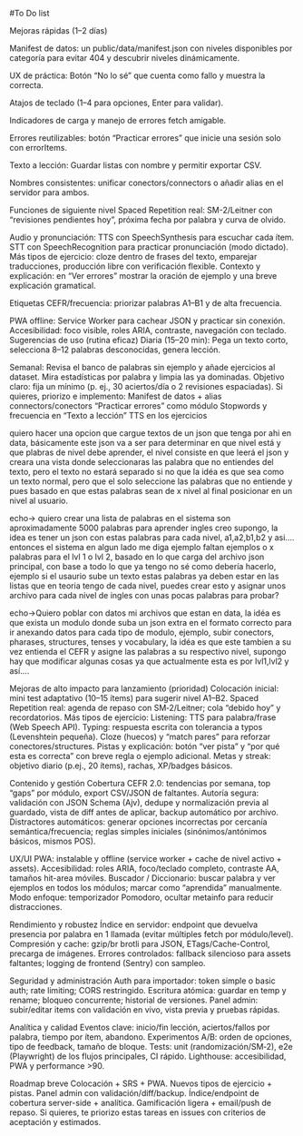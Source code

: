 #To Do list

Mejoras rápidas (1–2 días)

Manifest de datos: un public/data/manifest.json con niveles disponibles por categoría para evitar 404 y descubrir niveles dinámicamente.

UX de práctica:
Botón “No lo sé” que cuenta como fallo y muestra la correcta.

Atajos de teclado (1–4 para opciones, Enter para validar).

Indicadores de carga y manejo de errores fetch amigable.

Errores reutilizables: botón “Practicar errores” que inicie una sesión solo con errorItems.

Texto a lección:
Guardar listas con nombre y permitir exportar CSV.

Nombres consistentes: unificar conectors/connectors o añadir alias en el servidor para ambos.

Funciones de siguiente nivel
Spaced Repetition real: SM-2/Leitner con “revisiones pendientes hoy”, próxima fecha por palabra y curva de olvido.

Audio y pronunciación:
TTS con SpeechSynthesis para escuchar cada ítem.
STT con SpeechRecognition para practicar pronunciación (modo dictado).
Más tipos de ejercicio: cloze dentro de frases del texto, emparejar traducciones, producción libre con verificación flexible.
Contexto y explicación: en “Ver errores” mostrar la oración de ejemplo y una breve explicación gramatical.

Etiquetas CEFR/frecuencia: priorizar palabras A1–B1 y de alta frecuencia.

PWA offline: Service Worker para cachear JSON y practicar sin conexión.
Accesibilidad: foco visible, roles ARIA, contraste, navegación con teclado.
Sugerencias de uso (rutina eficaz)
Diaria (15–20 min):
Pega un texto corto, selecciona 8–12 palabras desconocidas, genera lección.

Semanal:
Revisa el banco de palabras sin ejemplo y añade ejercicios al dataset.
Mira estadísticas por palabra y limpia las ya dominadas.
Objetivo claro: fija un mínimo (p. ej., 30 aciertos/día o 2 revisiones espaciadas).
Si quieres, priorizo e implemento:
Manifest de datos + alias connectors/conectors
“Practicar errores” como módulo
Stopwords y frecuencia en “Texto a lección”
TTS en los ejercicios




quiero hacer una opcion que cargue textos de un json que tenga por ahi en data, básicamente este json va a ser para determinar en que nivel está y que plabras de nivel debe aprender, el nivel consiste en que leerá el json y creara una vista donde seleccionaras las palabra que no entiendes del texto, pero el texto no estará separado si no que la idéa es que sea como un texto normal, pero que el solo seleccione las palabras que no entiende y pues basado en que estas palabras sean de x nivel al final posicionar en un nivel al usuario.





echo-> quiero crear una lista de palabras en el sistema son aproximadamente 5000 palabras para aprender ingles creo supongo, la idea es tener un json con estas palabras para cada nivel, a1,a2,b1,b2 y asi.... entonces el sistema en algun lado me diga  ejemplo faltan ejemplos o x palabras para el lvl 1 o lvl 2, basado en lo que carga del archivo json principal, con base a todo lo que ya tengo no sé como debería hacerlo, ejemplo si el usaurio sube un texto estas palabras ya deben estar en las listas que en teoria tengo de cada nivel, puedes crear esto y asignar unos archivo para cada nivel de ingles con unas pocas palabras para probar?




echo->Quiero poblar con datos mi archivos que estan en data, la idéa es que exista un modulo donde suba un json extra en el formato correcto para ir anexando datos para cada tipo de modulo, ejemplo, subir conectors, pharases, structures, tenses y vocabulary, la idéa es que este tambien a su vez entienda el CEFR y asigne las palabras a su respectivo nivel, supongo hay que modificar algunas cosas ya que actualmente esta es por lvl1,lvl2 y así....


Mejoras de alto impacto para lanzamiento (prioridad)
Colocación inicial: mini test adaptativo (10–15 ítems) para sugerir nivel A1–B2.
Spaced Repetition real: agenda de repaso con SM‑2/Leitner; cola “debido hoy” y recordatorios.
Más tipos de ejercicio:
Listening: TTS para palabra/frase (Web Speech API).
Typing: respuesta escrita con tolerancia a typos (Levenshtein pequeña).
Cloze (huecos) y “match pares” para reforzar conectores/structures.
Pistas y explicación: botón “ver pista” y “por qué esta es correcta” con breve regla o ejemplo adicional.
Metas y streak: objetivo diario (p.ej., 20 ítems), rachas, XP/badges básicos.

Contenido y gestión
Cobertura CEFR 2.0: tendencias por semana, top “gaps” por módulo, export CSV/JSON de faltantes.
Autoría segura: validación con JSON Schema (Ajv), dedupe y normalización previa al guardado, vista de diff antes de aplicar, backup automático por archivo.
Distractores automáticos: generar opciones incorrectas por cercanía semántica/frecuencia; reglas simples iniciales (sinónimos/antónimos básicos, mismos POS).

UX/UI
PWA: instalable y offline (service worker + cache de nivel activo + assets).
Accesibilidad: roles ARIA, foco/teclado completo, contraste AA, tamaños hit-area móviles.
Buscador / Diccionario: buscar palabra y ver ejemplos en todos los módulos; marcar como “aprendida” manualmente.
Modo enfoque: temporizador Pomodoro, ocultar metainfo para reducir distracciones.


Rendimiento y robustez
Índice en servidor: endpoint que devuelva presencia por palabra en 1 llamada (evitar múltiples fetch por módulo/level).
Compresión y cache: gzip/br brotli para JSON, ETags/Cache-Control, precarga de imágenes.
Errores controlados: fallback silencioso para assets faltantes; logging de frontend (Sentry) con sampleo.

Seguridad y administración
Auth para importador: token simple o basic auth; rate limiting; CORS restringido.
Escritura atómica: guardar en temp y rename; bloqueo concurrente; historial de versiones.
Panel admin: subir/editar items con validación en vivo, vista previa y pruebas rápidas.

Analítica y calidad
Eventos clave: inicio/fin lección, aciertos/fallos por palabra, tiempo por ítem, abandono.
Experimentos A/B: orden de opciones, tipo de feedback, tamaño de bloque.
Tests: unit (randomización/SM‑2), e2e (Playwright) de los flujos principales, CI rápido.
Lighthouse: accesibilidad, PWA y performance >90.

Roadmap breve
Colocación + SRS + PWA.
Nuevos tipos de ejercicio + pistas.
Panel admin con validación/diff/backup.
Índice/endpoint de cobertura server-side + analítica.
Gamificación ligera + email/push de repaso.
Si quieres, te priorizo estas tareas en issues con criterios de aceptación y estimados.